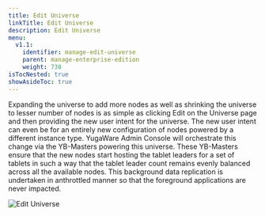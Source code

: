 ```yaml
---
title: Edit Universe
linkTitle: Edit Universe
description: Edit Universe
menu:
  v1.1:
    identifier: manage-edit-universe
    parent: manage-enterprise-edition
    weight: 730
isTocNested: true
showAsideToc: true
---
```


Expanding the universe to add more nodes as well as shrinking the universe to lesser number of nodes is as simple as clicking Edit on the Universe page and then providing the new user intent for the universe. The new user intent can even be for an entirely new configuration of nodes powered by a different instance type. YugaWare Admin Console will orchestrate this change via the YB-Masters powering this universe. These YB-Masters ensure that the new nodes start hosting the tablet leaders for a set of tablets in such a way that the tablet leader count remains evenly balanced across all the available nodes. This background data replication is undertaken in anthrottled manner so that the foreground applications are never impacted.

![Edit Universe](/images/ee/edit-univ.png)
